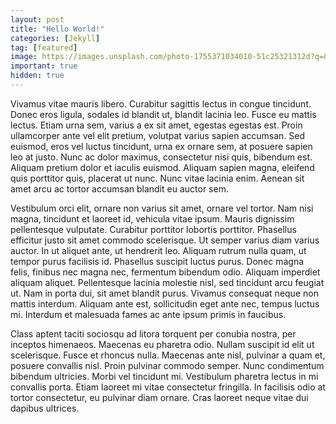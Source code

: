 ```yaml
---
layout: post
title: "Hello World!"
categories: [Jekyll]
tag: [featured]
image: https://images.unsplash.com/photo-1755371034010-51c25321312d?q=80&w=1170&auto=format&fit=crop&ixlib=rb-4.1.0&ixid=M3wxMjA3fDB8MHxwaG90by1wYWdlfHx8fGVufDB8fHx8fA%3D%3D
important: true
hidden: true
---
```


Vivamus vitae mauris libero. Curabitur sagittis lectus in congue tincidunt. Donec eros ligula, sodales id blandit ut, blandit lacinia leo. Fusce eu mattis lectus. Etiam urna sem, varius a ex sit amet, egestas egestas est. Proin ullamcorper ante vel elit pretium, volutpat varius sapien accumsan. Sed euismod, eros vel luctus tincidunt, urna ex ornare sem, at posuere sapien leo at justo. Nunc ac dolor maximus, consectetur nisi quis, bibendum est. Aliquam pretium dolor et iaculis euismod. Aliquam sapien magna, eleifend quis porttitor quis, placerat ut nunc. Nunc vitae lacinia enim. Aenean sit amet arcu ac tortor accumsan blandit eu auctor sem.

Vestibulum orci elit, ornare non varius sit amet, ornare vel tortor. Nam nisi magna, tincidunt et laoreet id, vehicula vitae ipsum. Mauris dignissim pellentesque vulputate. Curabitur porttitor lobortis porttitor. Phasellus efficitur justo sit amet commodo scelerisque. Ut semper varius diam varius auctor. In ut aliquet ante, ut hendrerit leo. Aliquam rutrum nulla quam, ut tempor purus facilisis id. Phasellus suscipit luctus purus. Donec magna felis, finibus nec magna nec, fermentum bibendum odio. Aliquam imperdiet aliquam aliquet. Pellentesque lacinia molestie nisl, sed tincidunt arcu feugiat ut. Nam in porta dui, sit amet blandit purus. Vivamus consequat neque non mattis interdum. Aliquam ante est, sollicitudin eget ante nec, tempus luctus mi. Interdum et malesuada fames ac ante ipsum primis in faucibus.

Class aptent taciti sociosqu ad litora torquent per conubia nostra, per inceptos himenaeos. Maecenas eu pharetra odio. Nullam suscipit id elit ut scelerisque. Fusce et rhoncus nulla. Maecenas ante nisl, pulvinar a quam et, posuere convallis nisl. Proin pulvinar commodo semper. Nunc condimentum bibendum ultricies. Morbi vel tincidunt mi. Vestibulum pharetra lectus in mi convallis porta. Etiam laoreet mi vitae consectetur fringilla. In facilisis odio at tortor consectetur, eu pulvinar diam ornare. Cras laoreet neque vitae dui dapibus ultrices.
